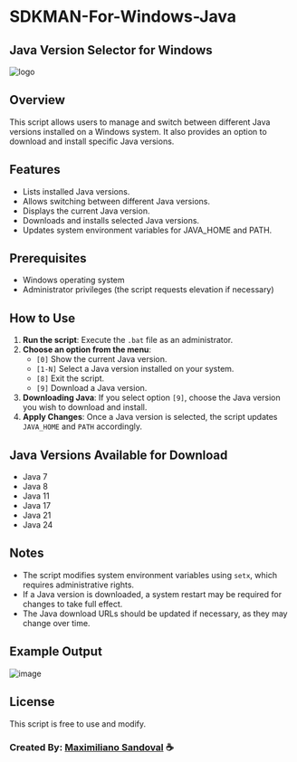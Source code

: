 # SDKMAN-For-Windows-Java
## Java Version Selector for Windows

![logo](https://github.com/user-attachments/assets/7757b2f6-49de-4534-908d-6c15132190c1)

## Overview
This script allows users to manage and switch between different Java versions installed on a Windows system. It also provides an option to download and install specific Java versions.

## Features
- Lists installed Java versions.
- Allows switching between different Java versions.
- Displays the current Java version.
- Downloads and installs selected Java versions.
- Updates system environment variables for JAVA_HOME and PATH.

## Prerequisites
- Windows operating system
- Administrator privileges (the script requests elevation if necessary)

## How to Use
1. **Run the script**: Execute the `.bat` file as an administrator.
2. **Choose an option from the menu**:
   - `[0]` Show the current Java version.
   - `[1-N]` Select a Java version installed on your system.
   - `[8]` Exit the script.
   - `[9]` Download a Java version.
3. **Downloading Java**: If you select option `[9]`, choose the Java version you wish to download and install.
4. **Apply Changes**: Once a Java version is selected, the script updates `JAVA_HOME` and `PATH` accordingly.

## Java Versions Available for Download
- Java 7
- Java 8
- Java 11
- Java 17
- Java 21
- Java 24

## Notes
- The script modifies system environment variables using `setx`, which requires administrative rights.
- If a Java version is downloaded, a system restart may be required for changes to take full effect.
- The Java download URLs should be updated if necessary, as they may change over time.

## Example Output
![image](https://github.com/user-attachments/assets/594356d3-a210-4225-82f7-364129b44de9)


## License
This script is free to use and modify.

### Created By: [Maximiliano Sandoval](https://github.com/maxisandoval37) ☕
